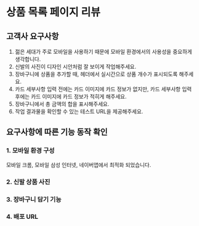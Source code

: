 # 상품 목록 페이지 리뷰

## 고객사 요구사항

1. 젊은 세대가 주로 모바일을 사용하기 때문에 모바일 환경에서의 사용성을 중요하게 생각합니다.
2. 신발의 사진이 디자인 시안처럼 잘 보이게 작업해주세요.
3. 장바구니에 상품을 추가할 때, 헤더에서 실시간으로 상품 개수가 표시되도록 해주세요.
4. 카드 세부사항 입력 전에는 카드 이미지에 카드 정보가 없지만, 카드 세부사항 입력 후에는 카드 이미지에 카드 정보가 적히게 해주세요.
5. 장바구니에서 총 금액의 합을 표시해주세요.
6. 작업 결과물을 확인할 수 있는 테스트 URL을 제공해주세요.

## 요구사항에 따른 기능 동작 확인

### 1. 모바일 환경 구성
모바일 크롬, 모바일 삼성 인터넷, 네이버앱에서 최적화 되었습니다.

### 2. 신발 상품 사진

### 3. 장바구니 담기 기능

### 4. 배포 URL



